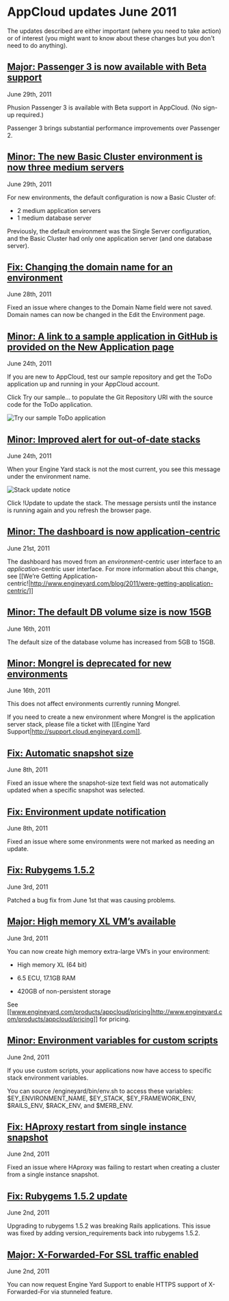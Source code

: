 # AppCloud updates June 2011

The updates described are either important (where you need to take action) or of interest (you might want to know about these changes but you don't need to do anything). 



<a href=#update16><h2 id="update16"> **Major:** Passenger 3 is now available with Beta support</h2></a>

June 29th, 2011

Phusion Passenger 3 is available with Beta support in AppCloud. (No sign-up required.)

Passenger 3 brings substantial performance improvements over Passenger 2.



<a href=#update15><h2 id="update15"> Minor: The new Basic Cluster environment is now three medium servers </h2></a>

June 29th, 2011

For new environments, the default configuration is now a Basic Cluster of:  

* 2 medium application servers  
* 1 medium database server  

Previously, the default environment was the Single Server configuration, and the Basic Cluster had only one application server (and one database server).



<a href=#update14><h2 id="update14"> Fix: Changing the domain name for an environment </h2></a>

June 28th, 2011

Fixed an issue where changes to the Domain Name field were not saved. Domain names can now be changed in the Edit the Environment page.



<a href=#update13><h2 id="update13"> Minor: A link to a sample application in GitHub is provided on the New Application page </h2></a>

June 24th, 2011

If you are new to AppCloud, test our sample repository and get the ToDo application up and running in your AppCloud account. 

Click Try our sample… to populate the Git Repository URI with the source code for the ToDo application.

![Try our sample ToDo application](images/github_sample_repo.png)



<a href=#update12><h2 id="update12"> Minor: Improved alert for out-of-date stacks </h2></a>

June 24th, 2011

When your Engine Yard stack is not the most current, you see this message under the environment name. 

![Stack update notice](images/stack_update_notice.png)

Click !Update to update the stack. The message persists until the instance is running again and you refresh the browser page. 




<a href=#update11><h2 id="update11"> Minor: The dashboard is now application-centric </h2></a>

June 21st, 2011

The dashboard has moved from an *environment*-centric user interface to an *application*-centric user interface. For more information about this change, see [[We’re Getting Application-centric!|http://www.engineyard.com/blog/2011/were-getting-application-centric/]]



<a href=#update10><h2 id="update10"> Minor: The default DB volume size is now 15GB </h2></a>

June 16th, 2011

The default size of the database volume has increased from 5GB to 15GB.



<a href=#update9><h2 id="update9"> Minor: Mongrel is deprecated for new environments  </h2></a>

June 16th, 2011

This does not affect environments currently running Mongrel. 

If you need to create a new environment where Mongrel is the application server stack, please file a ticket with [[Engine Yard Support|http://support.cloud.engineyard.com]].



<a href=#update8><h2 id="update8"> Fix: Automatic snapshot size </h2></a>

June 8th, 2011

Fixed an issue where the snapshot-size text field was not automatically updated when a specific snapshot was selected.



<a href=#update7><h2 id="update7"> Fix: Environment update notification </h2></a>

June 8th, 2011

Fixed an issue where some environments were not marked as needing an update.



<a href=#update6><h2 id="update6"> Fix: Rubygems 1.5.2 </h2></a>

June 3rd, 2011

Patched a bug fix from June 1st that was causing problems.



<a href=#update5><h2 id="update5"> **Major:** High memory XL VM’s available </h2></a>

June 3rd, 2011

You can now create high memory extra-large VM’s in your environment:

* High memory XL (64 bit)

* 6.5 ECU, 17.1GB RAM

* 420GB of non-persistent storage

See [[www.engineyard.com/products/appcloud/pricing|http://www.engineyard.com/products/appcloud/pricing]] for pricing.



<a href=#update4><h2 id="update4"> Minor: Environment variables for custom scripts </h2></a>

June 2nd, 2011

If you use custom scripts, your applications now have access to specific stack environment variables. 

You can source /engineyard/bin/env.sh to access these variables: $EY_ENVIRONMENT_NAME, $EY_STACK, $EY_FRAMEWORK_ENV, $RAILS_ENV, $RACK_ENV, and $MERB_ENV.




<a href=#update3><h2 id="update3"> Fix: HAproxy restart from single instance snapshot </h2></a>

June 2nd, 2011

Fixed an issue where HAproxy was failing to restart when creating a cluster from a single instance snapshot.



<a href=#update2><h2 id="update2"> Fix: Rubygems 1.5.2 update</h2></a>

June 2nd, 2011

Upgrading to rubygems 1.5.2 was breaking Rails applications. This issue was fixed by adding version_requirements back into rubygems 1.5.2.




<a href=#update1> <h2 id="update1"> **Major:** X-Forwarded-For SSL traffic enabled </h2></a>

June 2nd, 2011

You can now request Engine Yard Support to enable HTTPS support of X-Forwarded-For via stunneled feature.



[1]: #update1        "update1"
[2]: #update2        "update2"
[3]: #update3        "update3"
[4]: #update4        "update4"
[5]: #update5        "update5"
[6]: #update6        "update6"
[7]: #update7        "update7"
[8]: #update8        "update8"
[9]: #update9        "update9"
[10]: #update10        "update10"
[11]: #update11        "update11"
[12]: #update12        "update12"
[13]: #update13        "update13"
[14]: #update14        "update14"
[15]: #update15        "update15"
[16]: #update16        "update16"